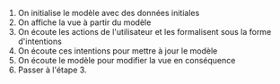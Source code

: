 1. On initialise le modèle avec des données initiales
2. On affiche la vue à partir du modèle
3. On écoute les actions de l'utilisateur et les formalisent sous la forme d'intentions
4. On écoute ces intentions pour mettre à jour le modèle
5. On écoute le modèle pour modifier la vue en conséquence
6. Passer à l'étape 3.

